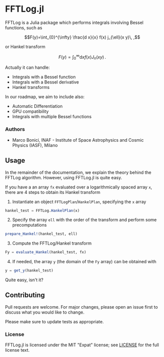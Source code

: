 # FFTLog.jl

FFTLog is a Julia package which performs integrals involving Bessel functions, such as

```math
F(y)=\int_{0}^{\infty} \frac{d x}{x} f(x) j_{\ell}(x y)\, ,
```

or Hankel transform

```math
F(y)=\int_{0}^{\infty} \mathrm{d}x f(x) J_{n}(x y)\, .
```

Actually
it can handle:

- Integrals with a Bessel function
- Integrals with a Bessel derivative
- Hankel transforms

In our roadmap, we aim to include also:
- Automatic Differentiation
- GPU compatibility
- Integrals with multiple Bessel functions




### Authors

- Marco Bonici, INAF - Institute of Space Astrophysics and Cosmic Physics (IASF), Milano


## Usage

In the remainder of the documentation, we explain the theory behind the FFTLog algorithm.
However, using FFTLog.jl is quite easy.

If you have a an array `fx` evaluated over a logarithmically spaced array `x`, there are 4
steps to obtain its Hankel transform

1. Instantiate an object `FFTLogPlan`/`HankelPlan`, specifying the `x` array
```julia
hankel_test = FFTLog.HankelPlan(x)
```
2. Specify the array `ell` with the order of the transform and perform some precomputations
```julia
prepare_Hankel!(hankel_test, ell)
```
3. Compute the FFTLog/Hankel transform
```julia
Fy = evaluate_Hankel(hankel_test, fx)
```
4. If needed, the array `y` (the domain of the `Fy` array) can be obtained with
```julia
y = get_y(hankel_test)
```

Quite easy, isn't it?


## Contributing
Pull requests are welcome. For major changes, please open an issue first to discuss what you would like to change.

Please make sure to update tests as appropriate.

### License

FFTLog.jl is licensed under the MIT "Expat" license; see
[LICENSE](https://github.com/marcobonici/FFTLog.jl/blob/main/LICENSE) for
the full license text.
